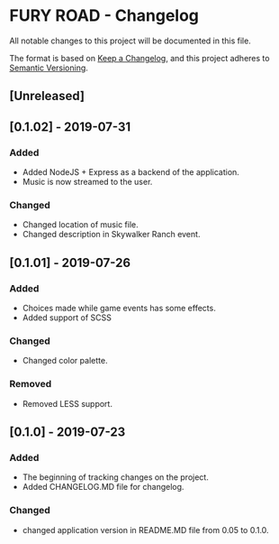 # FURY ROAD - Changelog

All notable changes to this project will be documented in this file.

The format is based on [Keep a Changelog](https://keepachangelog.com/en/1.0.0/),
and this project adheres to [Semantic Versioning](https://semver.org/spec/v2.0.0.html).

## [Unreleased]

## [0.1.02] - 2019-07-31
### Added
- Added NodeJS + Express as a backend of the application.
- Music is now streamed to the user.

### Changed
- Changed location of music file.
- Changed description in Skywalker Ranch event.

## [0.1.01] - 2019-07-26
### Added
- Choices made while game events has some effects.
- Added support of SCSS

### Changed
- Changed color palette.

### Removed
- Removed LESS support.


## [0.1.0] - 2019-07-23
### Added
- The beginning of tracking changes on the project.
- Added CHANGELOG.MD file for changelog.

### Changed
- changed application version in README.MD file from 0.05 to 0.1.0.

